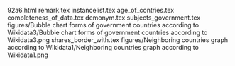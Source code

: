 92a6.html
remark.tex
instancelist.tex
age_of_contries.tex
completeness_of_data.tex
demonym.tex
subjects_government.tex
figures/Bubble chart forms of government countries according to Wikidata3/Bubble chart forms of government countries according to Wikidata3.png
shares_border_with.tex
figures/Neighboring countries graph according to Wikidata1/Neighboring countries graph according to Wikidata1.png
